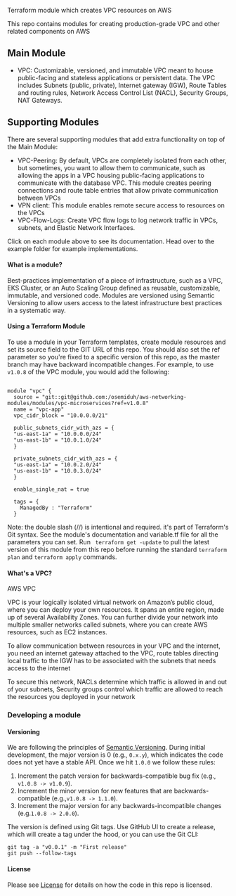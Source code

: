 Terraform module which creates VPC resources on AWS

This repo contains modules for creating production-grade VPC and other related components on AWS

## Main Module

* VPC: Customizable, versioned, and immutable VPC meant to house public-facing and stateless applications or persistent data. The VPC includes Subnets (public, private), Internet gateway (IGW), Route Tables and routing rules, Network Access Control List (NACL), Security Groups, NAT Gateways.



## Supporting Modules
There are several supporting modules that add extra functionality on top of the Main Module:

* VPC-Peering: By default, VPCs are completely isolated from each other, but sometimes, you want to allow them to communicate, such as allowing the apps in a  VPC housing public-facing applications to communicate with the database VPC. This module creates peering connections and route table entries that allow private communication between VPCs
* VPN client: This module enables remote secure access to resources on the VPCs
* VPC-Flow-Logs: Create VPC flow logs to log network traffic in VPCs, subnets, and Elastic Network Interfaces.

Click on each module above to see its documentation. Head over to the example folder for example implementations.

#### What is a module?

Best-practices implementation of a piece of infrastructure, such as a VPC, EKS Cluster, or an Auto Scaling Group defined as reusable, customizable, immutable, and versioned code. Modules are versioned using Semantic Versioning to allow users access to the latest infrastructure best practices in a systematic way.

#### Using a Terraform Module
To use a module in your Terraform templates, create module resources and set its source field to the GIT URL of this repo. You should also set the ref parameter so you're fixed to a specific version of this repo, as the master branch may have backward incompatible changes. For example, to use <code>v1.0.8</code> of the VPC module, you would add the following:

```

module "vpc" {
  source = "git::git@github.com:/osemiduh/aws-networking-modules/modules/vpc-microservices?ref=v1.0.8"
  name = "vpc-app"
  vpc_cidr_block = "10.0.0.0/21"

  public_subnets_cidr_with_azs = {
  "us-east-1a" = "10.0.0.0/24"
  "us-east-1b" = "10.0.1.0/24"
  }

  private_subnets_cidr_with_azs = {
  "us-east-1a" = "10.0.2.0/24"
  "us-east-1b" = "10.0.3.0/24"
  }
  
  enable_single_nat = true

  tags = {
    ManagedBy : "Terraform" 
  } 

```

Note: the double slash (//) is intentional and required. it's part of Terraform's Git syntax. See the module's documentation and variable.tf file for all the parameters you can set. Run ` terraform get -update` to pull the latest version of this module from this repo before running the standard ` terraform plan ` and ` terraform apply ` commands.

#### What's a VPC?

AWS VPC

VPC is your logically isolated virtual network on Amazon’s public cloud, where you can deploy your own resources. It spans an entire region, made up of several Availability Zones. You can further divide your network into multiple smaller networks called subnets, where you can create AWS resources, such as EC2 instances.

To allow communication between resources in your VPC and the internet, you need an internet gateway attached to the VPC, route tables directing local traffic to the IGW has to be associated with the subnets that needs access to the internet

To secure this network, NACLs determine which traffic is allowed in and out of your subnets, Security groups control which traffic are allowed to reach the resources you deployed in your network

### Developing a module

#### Versioning
We are following the principles of [Semantic Versioning](https://semver.org/). During initial development, the major version is 0 (e.g., `0.x.y`), which indicates the code does not yet have a stable API. Once we hit `1.0.0` we follow these rules:
1. Increment the patch version for backwards-compatible bug fix (e.g., `v1.0.8 -> v1.0.9`).
2. Increment the minor version for new features that are backwards-compatible (e.g.,`v1.0.8 -> 1.1.0`).
3. Increment the major version for any backwards-incompatible changes (e.g.`1.0.8 -> 2.0.0`).

The version is defined using Git tags. Use GitHub UI to create a release, which will create a tag under the hood, or you can use the Git CLI:

```
git tag -a "v0.0.1" -m "First release"
git push --follow-tags

```


#### License
Please see [License](https://github.com/osemiduh/aws-networking-modules/blob/main/LICENSE) for details on how the code in this repo is licensed.
